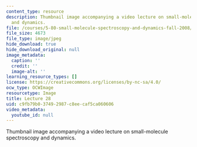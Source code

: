 ```yaml
---
content_type: resource
description: Thumbnail image accompanying a video lecture on small-molecule spectroscopy
  and dynamics.
file: /courses/5-80-small-molecule-spectroscopy-and-dynamics-fall-2008/c9fb79b037492987c8eecaf5ca060606_mit5_80f08lec28_th.jpg
file_size: 4673
file_type: image/jpeg
hide_download: true
hide_download_original: null
image_metadata:
  caption: ''
  credit: ''
  image-alt: ''
learning_resource_types: []
license: https://creativecommons.org/licenses/by-nc-sa/4.0/
ocw_type: OCWImage
resourcetype: Image
title: Lecture 28
uid: c9fb79b0-3749-2987-c8ee-caf5ca060606
video_metadata:
  youtube_id: null
---
```

Thumbnail image accompanying a video lecture on small-molecule spectroscopy and dynamics.